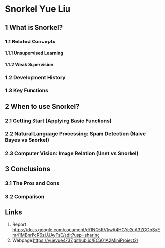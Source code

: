 Snorkel Yue Liu
===

1 What is Snorkel?
---
### 1.1 Related Concepts
#### 1.1.1 Unsupervised Learning
#### 1.1.2 Weak Supervision
### 1.2 Development History

### 1.3 Key Functions

2 When to use Snorkel?
---
### 2.1 Getting Start (Applying Basic Functions)

### 2.2 Natural Language Processing: Spam Detection (Naive Bayes vs Snorkel)

### 2.3 Computer Vision: Image Relation (Unet vs Snorkel)

3 Conclusions
---
### 3.1 The Pros and Cons

### 3.2 Comparison

Links
---
1. Report https://docs.google.com/document/d/1NQ5KVkwA4HGYc2uA3ZCObSxEm41MBnrPcR6zUJAyFsE/edit?usp=sharing
2. Webpage:https://yueyue4737.github.io/EC601A2MiniProject2/
